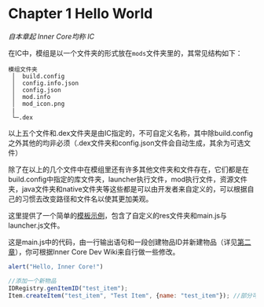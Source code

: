 # Chapter 1 Hello World

*自本章起 Inner Core均称 IC*

在IC中，模组是以一个文件夹的形式放在`mods`文件夹里的，其常见结构如下：

    模组文件夹 
     │  build.config 
     │  config.info.json 
     │  config.json 
     │  mod.info 
     │  mod_icon.png 
     | 
     └─.dex

以上五个文件和.dex文件夹是由IC指定的，不可自定义名称，其中除build.config之外其他的均非必须（.dex文件夹和config.json文件会自动生成，其余为可选文件）

除了在以上的几个文件中在模组里还有许多其他文件夹和文件存在，它们都是在build.config中指定的库文件夹，launcher执行文件，mod执行文件，资源文件夹，java文件夹和native文件夹等这些都是可以由开发者来自定义的，可以根据自己的习惯去改变路径和文件名以使其更加美观。

这里提供了一个简单的[模板示例](https://github.com/MiemieMethod/inner-core-tutorial/raw/master/files/template.icmod)，包含了自定义的res文件夹和main.js与launcher.js文件。

这是main.js中的代码，由一行输出语句和一段创建物品ID并新建物品（详见[第二章](ch2.md)），你可根据Inner Core Dev Wiki来自行做一些修改。

```javascript
alert("Hello, Inner Core!")

//添加一个新物品
IDRegistry.genItemID("test_item");
Item.createItem("test_item", "Test Item", {name: "test_item"}); //部分可选参数已省略
```
